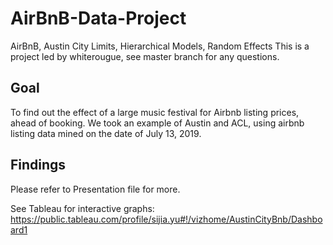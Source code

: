 # AirBnB-Data-Project
AirBnB, Austin City Limits, Hierarchical Models, Random Effects
This is a project led by whiterougue, see master branch for any questions. 

## Goal
To find out the effect of a large music festival for Airbnb listing prices, ahead of booking. We took an example of Austin and ACL, using airbnb listing data mined on the date of July 13, 2019.

## Findings
Please refer to Presentation file for more.

See Tableau for interactive graphs:
https://public.tableau.com/profile/sijia.yu#!/vizhome/AustinCityBnb/Dashboard1
